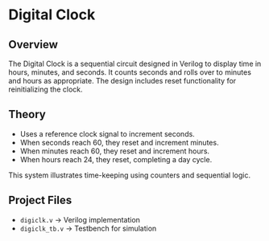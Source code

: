 # Digital Clock

## Overview
The Digital Clock is a sequential circuit designed in Verilog to display time in hours, minutes, and seconds. It counts seconds and rolls over to minutes and hours as appropriate. The design includes reset functionality for reinitializing the clock.

## Theory
- Uses a reference clock signal to increment seconds.  
- When seconds reach 60, they reset and increment minutes.  
- When minutes reach 60, they reset and increment hours.  
- When hours reach 24, they reset, completing a day cycle.  

This system illustrates time-keeping using counters and sequential logic.

## Project Files
- `digiclk.v` → Verilog implementation  
- `digiclk_tb.v` → Testbench for simulation  
